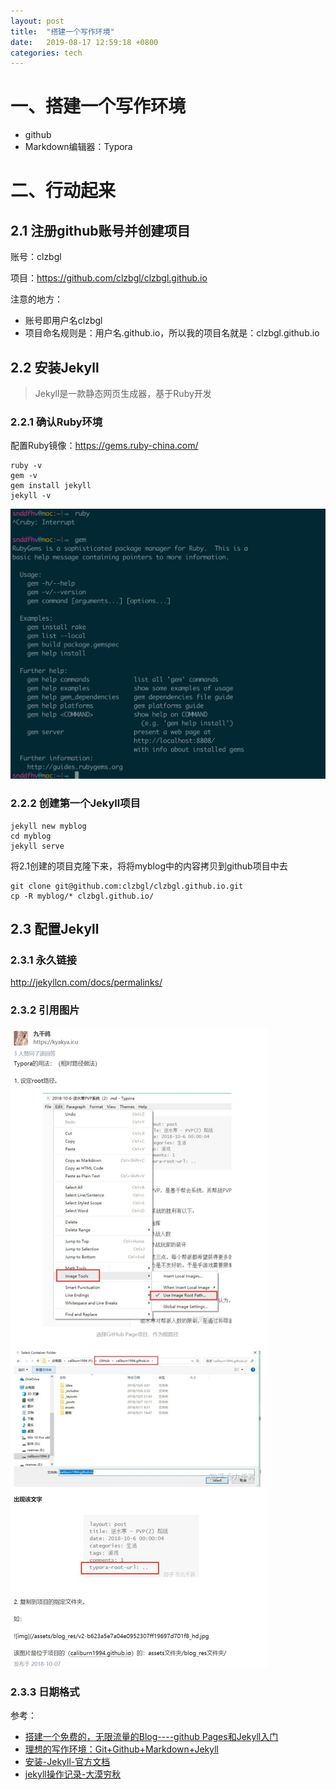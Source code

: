 ```yaml
---
layout: post
title:  "搭建一个写作环境"
date:   2019-08-17 12:59:18 +0800
categories: tech
---
```


# 一、搭建一个写作环境

- github
- Markdown编辑器：Typora

# 二、行动起来

## 2.1 注册github账号并创建项目

账号：clzbgl

项目：https://github.com/clzbgl/clzbgl.github.io

注意的地方：

- 账号即用户名clzbgl
- 项目命名规则是：用户名.github.io，所以我的项目名就是：clzbgl.github.io

## 2.2 安装Jekyll

> Jekyll是一款静态网页生成器，基于Ruby开发

### 2.2.1 确认Ruby环境

配置Ruby镜像：https://gems.ruby-china.com/

```shell
ruby -v
gem -v
gem install jekyll
jekyll -v
```

![](/assets/img/2019/08/Jietu20190817-015218.jpg)

### 2.2.2 创建第一个Jekyll项目

```shell
jekyll new myblog
cd myblog
jekyll serve
```

将2.1创建的项目克隆下来，将将myblog中的内容拷贝到github项目中去

```shell
git clone git@github.com:clzbgl/clzbgl.github.io.git
cp -R myblog/* clzbgl.github.io/
```

## 2.3 配置Jekyll

### 2.3.1 永久链接

http://jekyllcn.com/docs/permalinks/

### 2.3.2 引用图片

![](/assets/img/2019/08/jekyll-img-solution.png)

### 2.3.3 日期格式

参考：

- [搭建一个免费的，无限流量的Blog----github Pages和Jekyll入门](http://www.ruanyifeng.com/blog/2012/08/blogging_with_jekyll.html)
- [理想的写作环境：Git+Github+Markdown+Jekyll](http://www.yangzhiping.com/tech/writing-space.html)
- [安装-Jekyll-官方文档](http://jekyllcn.com/docs/installation/ )
- [jekyll操作记录-大漠穷秋](https://damoqiongqiu.github.io/)

